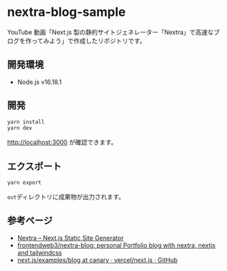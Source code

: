 # nextra-blog-sample

YouTube 動画「Next.js 製の静的サイトジェネレーター「Nextra」で高速なブログを作ってみよう」で作成したリポジトリです。

## 開発環境

- Node.js v16.18.1

## 開発

```sh
yarn install
yarn dev
```

[http://localhost:3000](http://localhost:3000) が確認できます。

## エクスポート

```sh
yarn export
```

`out`ディレクトリに成果物が出力されます。

## 参考ページ

- [Nextra – Next.js Static Site Generator](https://nextra.site/)
- [frontendweb3/nextra-blog: personal Portfolio blog with nextra, nextjs and tailwindcss](https://github.com/frontendweb3/nextra-blog)
- [next.js/examples/blog at canary · vercel/next.js · GitHub](https://github.com/vercel/next.js/tree/canary/examples/blog)
